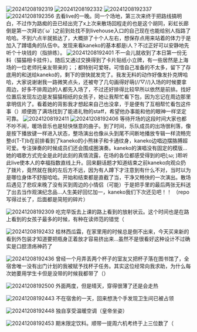 ![20241208192319](https://github.com/user-attachments/assets/632eb1fc-9dde-4e16-8413-5e5360544fb8)
![20241208192332](https://github.com/user-attachments/assets/f6a445b1-e180-44c9-99cd-a1f3a6b9a58b)
![20241208192337](https://github.com/user-attachments/assets/fc495670-fddf-4c0f-b765-6958c0c245ce)
![20241208192356](https://github.com/user-attachments/assets/de6b1145-7c51-4615-acba-2934dd7e2691)
去看live的一晚。同一个场地，第三次来终于把路线搞明白，不过作为路痴的丑已经出完了x上次来散场回程走的也是这个胡同，彩虹长廊倒是第一次拜访(`ω´  )之前到处找不到livehouse入口的自己现在也能给别人指路了哈哈。不到六点半就抵达了，大概排了十个人左右，想保存点用来站着的体力于是加入了蹲墙角的队伍中。发现来看kaneko的基本都是i人？不过正好可以安静地先听个十块钱的（指排练）。
![20241208192401](https://github.com/user-attachments/assets/88aebb81-ed6f-492c-b4e0-8591e014d306)
不一会儿就收到了本日第一份无料（猫猫相卡挂件）。随后又通过交换得到了卡片贴纸小立牌，有一些居然是上海场的一位老师托亲友带来的；；都特别可爱呀。可惜自己准备的不太多，留下了存底用的和送给kaneko的，剩下的很快就发完了。我发无料的动作好像发扑克牌哈哈，大家说谢谢我一路微笑点头，还被夸了几句画得好萌(//▽//)入场的时候要拿周边，好多不排周边的人都先入场了，不过还好排得比较早所以依然是前排。找好位置后发现左边是发猫猫相纸的女孩子，她让我帮忙看下包，因为忘记在周边那里拿明信片了。看着她的背影我才想起来自己也没拿，于是便有了互相帮忙看包这件事（）顺便跑了满场找到了能递礼物的staff，希望他办事能和他的眼神一样坚定可靠。
![20241208192411](https://github.com/user-attachments/assets/420271cd-8b4c-44c2-9aa5-de3e2769de0f)
![20241208192406](https://github.com/user-attachments/assets/1a13bbd8-1d02-4791-aa33-a3163fdea061)
等待开场的这段时间大家也都不吵不闹，暖场音乐也是轻快惬意的曲子。到了时间，乐队成员的出场很利落，像是按下播放键一样进入状态，整场演出也像从头到尾不间断地播放专辑一样流畅完整d(T-T)b在前排看到了kaneko的小熊袜子和卡通纹身，kaneko边唱边摆胳膊超可爱。专注弹奏的时候成员们还会围成圈演奏。kaneko的演唱没有固定的模版…她的唱歌方式完全是此时此刻的真情流露，在场的各位都感受得到的吧(;ω;  )聆听此live使本人的幸福指数直线上升。回来翻话题才知道结束之前kaneko向观众扔了拨片，竟然就在我的左后方不远，因为有人蹲下才注意到有什么不对，当时以为是哪位身体不舒服哈哈。开始和结束都是直截了当，干净又畅快的一次演出。散场后遇见了悲叹来晚了没有买到周边的小情侣（可能）于是把手里的最后两张无料送了出去当作观演纪念品…人生美好回忆加一，kaneko我们下次还见吧！！
（repo写得过长了，后面都是简短的碎片）

![20241208192309](https://github.com/user-attachments/assets/b579054d-855b-488a-8afc-6f377eb6204b)
吃完早饭去上课的路上看到的放射状云。这个时间也是在路上看到的女孩子最多的时候，有种在读师范的错觉（

![20241208192432](https://github.com/user-attachments/assets/210e2f0e-61f3-41b8-b999-fc307c267bd1)
桂林西瓜霜，在家里用的时候总是倒不出来，今天买来新的看到外包装才知道要把瓶身正着放才容易挤出来…虽然不是很看好这种设计不过确实是口腔溃疡神药了

![20241208192436](https://github.com/user-attachments/assets/cec887fe-eda2-47d1-99a7-021c17dbb7d9)
曾经一个月弄丢两个杯子的室友又把杯子落在图书馆了，全宿舍唯一没有出门计划的我被赋予找杯子任务。其实这位经常向我求助，为什么每次她要用学生卡但是没带的时候我都带了（）

![20241208192500](https://github.com/user-attachments/assets/0bb0db63-1a75-4351-b8ca-c7143727b0aa)
外面两度，但是晴天，穿得很薄了还是会走热

![20241208192443](https://github.com/user-attachments/assets/18c09460-0879-4b02-a2b3-ff3c3434b037)
不在宿舍的一天，回来想洗个手发现卫生间已被占领

![20241208192448](https://github.com/user-attachments/assets/fa236911-c104-4d49-884f-74b6d1926354)
独自享受温暖空调（皇帝坐姿）

![20241208192453](https://github.com/user-attachments/assets/2d26a833-626f-49a7-ad95-a07c29f497b3)
期末限定饮料。顺带一提周六机考终于上三位数了（